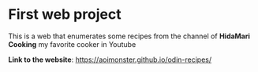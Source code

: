 # First web project

This is a web that enumerates some recipes from the channel of **HidaMari Cooking**
my favorite cooker in Youtube

**Link to the website**: https://aoimonster.github.io/odin-recipes/
